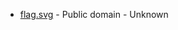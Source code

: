 * [flag.svg](https://commons.wikimedia.org/wiki/File:Flag_of_Upper_Austria.svg) - Public domain - Unknown
